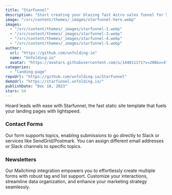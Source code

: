 ```yaml
---
title: "StarFunnel"
description: "Start creating your blazing fast Astro sales funnel for SAAS, product, service or app."
image: "/src/content/themes/_images/starfunnel-hero.webp"
images:
  - "/src/content/themes/_images/starfunnel-2.webp"
  - "/src/content/themes/_images/starfunnel-3.webp"
  - "/src/content/themes/_images/starfunnel-4.webp"
  - "/src/content/themes/_images/starfunnel-5.webp"
author:
  url: "https://github.com/unfolding-io"
  name: "Unfolding.io"
  avatar: "https://avatars.githubusercontent.com/u/144011171?s=200&v=4"
categories:
  - "landing-page"
repoUrl: "https://github.com/unfolding-io/StarFunnel"
demoUrl: "https://starfunnel.unfolding.io/"
publishDate: "Dec 18, 2023"
stars: 54
---
```


<p>
  Hoard leads with ease with Starfunnel, the fast static site template that fuels your landing pages
  with lightspeed.
</p>
<h3>Contact Forms</h3>
<p>
  Our form supports topics, enabling submissions to go directly to Slack or services like
  SendGrid/Postmark. You can assign different email addresses or Slack channels to specific topics.
</p>
<h3>Newsletters</h3>
<p>
  Our Mailchimp integration empowers you to effortlessly create multiple forms with robust tag and
  list support. Customize your interactions, streamline data organization, and enhance your
  marketing strategy seamlessly.
</p>
